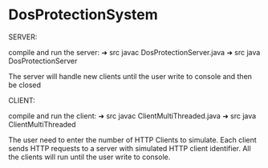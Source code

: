 # DosProtectionSystem

SERVER:

compile and run the server:
➜  src javac DosProtectionServer.java
➜  src java DosProtectionServer   

The server will handle new clients until the user write to console and then be closed

CLIENT:

compile and run the client:
➜  src javac ClientMultiThreaded.java
➜  src java ClientMultiThreaded     

The user need to enter the number of HTTP Clients to simulate.
Each client sends HTTP requests to a server with simulated HTTP client identifier.
All the clients will run until the user write to console.

